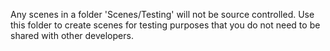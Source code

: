 Any scenes in a folder 'Scenes/Testing' will not be source controlled. Use this folder to create scenes for testing purposes that you do not need to be shared with other developers.